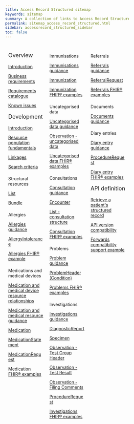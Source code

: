 ```yaml
---
title: Access Record Structured sitemap
keywords: sitemap
summary: A collection of links to Access Record Structured information
permalink: sitemap_access_record_structured.html
sidebar: accessrecord_structured_sidebar
toc: false
---
```

<style>
* {
  box-sizing: border-box;
}

/* Create three equal columns that floats next to each other */
.column {
  float: left;
  width: 33.33%;
  padding: 10px;

}

/* Clear floats after the columns */
.row:after {
  content: "";
  display: table;
  clear: both;
}
</style>

<div class="row">
	<div class="column">
		<p style="font-size:18px">Overview</p>
		<p><a href="accessrecord_structured.html">Introduction</a></p>
		<p><a href="accessrecord_structured_requirements.html">Business requirements</a></p>
		<p><a href="pages/accessrecord_structured/GP%20Connect%20Req%20Cat%20-%20Access%20Record%20Structured%20Data%20v2.2.xlsx">Requirements catalogue</a></p> 
		<p><a href="accessrecord_structured_known_issues.html">Known issues</a></p>
		<p style="font-size:18px">Development</p>
		<p><a href="accessrecord_structured_development.html">Introduction</a></p>	
		<p><a href="accessrecord_structured_development_resources_overview.html">Resource population fundamentals</a></p>
		<p><a href="accessrecord_structured_development_linkages.html">Linkages</a></p>  
		<p><a href="accessrecord_structured_development_search.html">Search criteria</a></p>
		<p style="padding-top:8px">Structural resources</p>  
		<p><a href="accessrecord_structured_development_list.html">List</a></p>
		<p><a href="accessrecord_structured_development_bundle.html">Bundle</a></p>
		<p style="padding-top:8px">Allergies</p>
		<p><a href="accessrecord_structured_development_allergies_guidance.html">Allergies guidance</a></p> 
		<p><a href="accessrecord_structured_development_allergyintolerance.html">AllergyIntolerance</a></p>
		<p><a href="accessrecord_structured_development_fhir_examples_allergies.html">Allergies FHIR&reg; example</a></p>  
		<p style="padding-top:8px">Medications and medical devices</p>  
		<p><a href="accessrecord_structured_development_medication_resource_relationships.html">Medication and medical device resource relationships</a></p>
		<p><a href="accessrecord_structured_development_medication_guidance.html">Medication and medical resource guidance</a></p>  
		<p><a href="accessrecord_structured_development_medication.html">Medication</a></p>
		<p><a href="accessrecord_structured_development_medicationstatement.html">MedicationStatement</a></p>
		<p><a href="accessrecord_structured_development_medicationrequest.html">MedicationRequest</a></p>
		<p><a href="accessrecord_structured_development_fhir_examples_medication.html">Medication FHIR&reg; examples</a></p>
	</div>
	<div class="column">
		<p style="padding-top:8px">Immunisations</p>
		<p><a href="accessrecord_structured_development_immunization_guidance.html">Immunisations guidance</a></p>
		<p><a href="accessrecord_structured_development_immunization.html">Immunization</a></p>
		<p><a href="accessrecord_structured_development_fhir_examples_immunizations.html">Immunization FHIR&reg; examples</a></p>
		<p style="padding-top:8px">Uncategorised data</p>
		<p><a href="accessrecord_structured_development_uncategorisedData_guidance.html">Uncategorised data guidance</a></p>
		<p><a href="accessrecord_structured_development_observation_uncategorisedData.html">Observation - uncategorised data</a></p>
		<p><a href="accessrecord_structured_development_fhir_examples_uncategorised.html">Uncategorised data FHIR&reg; examples</a></p>
		<p style="padding-top:8px">Consultations</p>
		<p><a href="accessrecord_structured_development_consultation_guidance.html">Consultation guidance</a></p>
		<p><a href="accessrecord_structured_development_encounter.html">Encounter</a></p>
		<p><a href="accessrecord_structured_development_list_consultation.html">List - consultation structure</a></p>
		<p><a href="accessrecord_structured_development_fhir_examples_consultations.html">Consultation FHIR&reg; examples</a></p>
		<p style="padding-top:8px">Problems</p>
		<p><a href="accessrecord_structured_development_problems_guidance.html">Problem guidance</a></p>
		<p><a href="accessrecord_structured_problems.html">ProblemHeader (Condition)</a></p>
		<p><a href="accessrecord_structured_development_fhir_examples_consultations.html">Problems FHIR&reg; examples</a></p>
		<p style="padding-top:8px">Investigations</p>
		<p><a href="accessrecord_structured_development_pathology_guidance.html">Investigations guidance</a></p>
		<p><a href="accessrecord_structured_development_DiagnosticReport.html">DiagnosticReport</a></p>
		<p><a href="accessrecord_structured_development_specimen.html">Specimen</a></p>
		<p><a href="accessrecord_structured_development_observation_testGroup.html">Observation - Test Group Header</a></p>
		<p><a href="accessrecord_structured_development_observation_testResult.html">Observation - Test Result</a></p>
		<p><a href="accessrecord_structured_development_observation_filingComments.html">Observation - Filing Comments</a></p>
		<p><a href="accessrecord_structured_development_ProcedureRequest.html">ProcedureRequest</a></p>
		<p><a href="accessrecord_structured_development_fhir_examples_pathology.html">Investigations FHIR&reg; examples</a></p>
	</div>
	<div class="column">
		<p style="padding-top:8px">Referrals</p>
		<p><a href="accessrecord_structured_development_referralrequest_guidance.html">Referrals guidance</a></p>
		<p><a href="accessrecord_structured_development_referralrequest.html">ReferralRequest</a></p>
		<p><a href="accessrecord_structured_development_fhir_examples_referrals.html">Referrals FHIR&reg; examples</a></p>
		<p style="padding-top:8px">Documents</p>
		<p><a href="accessrecord_structured_development_documents_guidance.html">Documents guidance</a></p>
		<p style="padding-top:8px">Diary entries</p>  
		<p><a href="accessrecord_structured_development_diaryentry_guidance.html">Diary entry guidance</a></p>
		<p><a href="accessrecord_structured_development_diaryentry.html">ProcedureRequest</a></p>
		<p><a href="accessrecord_structured_development_fhir_examples_diaryentries.html">Diary entry FHIR&reg; examples</a></p>
		<p style="font-size:18px">API definition</p>
		<p><a href="accessrecord_structured_development_retrieve_patient_record.html">Retrieve a patient's structured record</a></p>
		<p><a href="accessrecord_structured_development_version_compatibility.html">API version compatibility</a></p>
		<p><a href="accessrecord_structured_development_fhir_examples_forwards_consultations.html">Forwards compatibility support example</a></p>
	</div>
</div>
